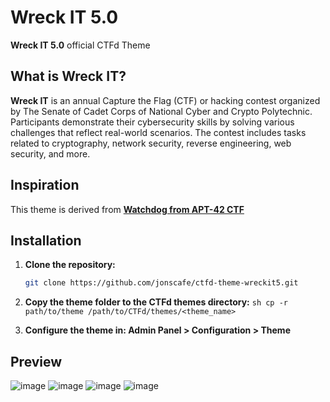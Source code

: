 # Wreck IT 5.0

**Wreck IT 5.0** official CTFd Theme

## What is Wreck IT?

**Wreck IT** is an annual Capture the Flag (CTF) or hacking contest organized by The Senate of Cadet Corps of National Cyber and Crypto Polytechnic. Participants demonstrate their cybersecurity skills by solving various challenges that reflect real-world scenarios. The contest includes tasks related to cryptography, network security, reverse engineering, web security, and more.

## Inspiration

This theme is derived from **[Watchdog from APT-42 CTF](https://github.com/apt-42/apt42_ctfd_themes/)**

## Installation

  1. **Clone the repository:**
     ```sh
     git clone https://github.com/jonscafe/ctfd-theme-wreckit5.git
     
  2. **Copy the theme folder to the CTFd themes directory:**
    ```sh
    cp -r path/to/theme /path/to/CTFd/themes/<theme_name>```
  
  3. **Configure the theme in: Admin Panel > Configuration > Theme**

## Preview
![image](https://github.com/user-attachments/assets/8f2084d5-b89e-4c0d-85e7-9e9fe5f16739)
![image](https://github.com/user-attachments/assets/92924532-2dcb-4551-8e09-3b2bdb673382)
![image](https://github.com/user-attachments/assets/7e510a85-103f-4dce-bad8-ae021ba07167)
![image](https://github.com/user-attachments/assets/5e9bee69-960a-4513-a3db-3b8e3025f570)


